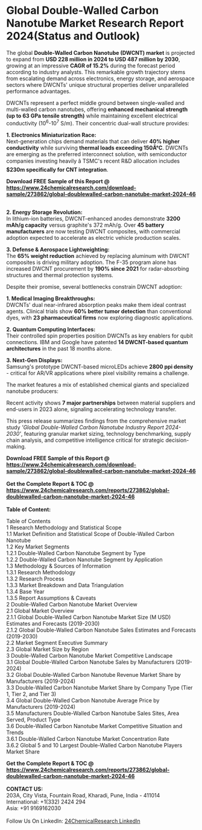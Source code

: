 <h1>Global Double-Walled Carbon Nanotube Market Research Report 2024(Status and Outlook)</h1><p>The global <strong>Double-Walled Carbon Nanotube (DWCNT) market</strong> is projected to expand from <strong>USD 228 million in 2024 to USD 487 million by 2030</strong>, growing at an impressive <strong>CAGR of 15.2%</strong> during the forecast period according to industry analysts. This remarkable growth trajectory stems from escalating demand across electronics, energy storage, and aerospace sectors where DWCNTs' unique structural properties deliver unparalleled performance advantages.</p><p>DWCNTs represent a perfect middle ground between single-walled and multi-walled carbon nanotubes, offering <strong>enhanced mechanical strength (up to 63 GPa tensile strength)</strong> while maintaining excellent electrical conductivity (10<sup>6</sup>-10<sup>7</sup> S/m). Their concentric dual-wall structure provides:</p><p><strong>1. Electronics Miniaturization Race:</strong><br>
Next-generation chips demand materials that can deliver <strong>40% higher conductivity</strong> while surviving <strong>thermal loads exceeding 150Â°C</strong>. DWCNTs are emerging as the preferred interconnect solution, with semiconductor companies investing heavily â TSMC's recent R&amp;D allocation includes <strong>$230m specifically for CNT integration</strong>.</p><div><b>Download FREE Sample of this Report @ 
            <a href="https://www.24chemicalresearch.com/download-sample/273862/global-doublewalled-carbon-nanotube-market-2024-46">
            https://www.24chemicalresearch.com/download-sample/273862/global-doublewalled-carbon-nanotube-market-2024-46</a></b></div><br><p><strong>2. Energy Storage Revolution:</strong><br>
In lithium-ion batteries, DWCNT-enhanced anodes demonstrate <strong>3200 mAh/g capacity</strong> versus graphite's 372 mAh/g. Over <strong>45 battery manufacturers</strong> are now testing DWCNT composites, with commercial adoption expected to accelerate as electric vehicle production scales.</p><p><strong>3. Defense &amp; Aerospace Lightweighting:</strong><br>
The <strong>65% weight reduction</strong> achieved by replacing aluminum with DWCNT composites is driving military adoption. The F-35 program alone has increased DWCNT procurement by <strong>190% since 2021</strong> for radar-absorbing structures and thermal protection systems.</p><p>Despite their promise, several bottlenecks constrain DWCNT adoption:</p><p><strong>1. Medical Imaging Breakthroughs:</strong><br>
DWCNTs' dual near-infrared absorption peaks make them ideal contrast agents. Clinical trials show <strong>60% better tumor detection</strong> than conventional dyes, with <strong>23 pharmaceutical firms</strong> now exploring diagnostic applications.</p><p><strong>2. Quantum Computing Interfaces:</strong><br>
Their controlled spin properties position DWCNTs as key enablers for qubit connections. IBM and Google have patented <strong>14 DWCNT-based quantum architectures</strong> in the past 18 months alone.</p><p><strong>3. Next-Gen Displays:</strong><br>
Samsung's prototype DWCNT-based microLEDs achieve <strong>2800 ppi density</strong> - critical for AR/VR applications where pixel visibility remains a challenge.</p><p>The market features a mix of established chemical giants and specialized nanotube producers:</p><p>Recent activity shows <strong>7 major partnerships</strong> between material suppliers and end-users in 2023 alone, signaling accelerating technology transfer.</p><p>This press release summarizes findings from the comprehensive market study <em>'Global Double-Walled Carbon Nanotube Industry Report 2024-2030'</em>, featuring granular market sizing, technology benchmarking, supply chain analysis, and competitive intelligence critical for strategic decision-making.</p><div><b>Download FREE Sample of this Report @ 
            <a href="https://www.24chemicalresearch.com/download-sample/273862/global-doublewalled-carbon-nanotube-market-2024-46">
            https://www.24chemicalresearch.com/download-sample/273862/global-doublewalled-carbon-nanotube-market-2024-46</a></b></div><br><div><b>Get the Complete Report & TOC @ 
            <a href="https://www.24chemicalresearch.com/reports/273862/global-doublewalled-carbon-nanotube-market-2024-46">
            https://www.24chemicalresearch.com/reports/273862/global-doublewalled-carbon-nanotube-market-2024-46</a></b></div><br>
            <b>Table of Content:</b><p>Table of Contents<br />
1 Research Methodology and Statistical Scope<br />
1.1 Market Definition and Statistical Scope of Double-Walled Carbon Nanotube<br />
1.2 Key Market Segments<br />
1.2.1 Double-Walled Carbon Nanotube Segment by Type<br />
1.2.2 Double-Walled Carbon Nanotube Segment by Application<br />
1.3 Methodology & Sources of Information<br />
1.3.1 Research Methodology<br />
1.3.2 Research Process<br />
1.3.3 Market Breakdown and Data Triangulation<br />
1.3.4 Base Year<br />
1.3.5 Report Assumptions & Caveats<br />
2 Double-Walled Carbon Nanotube Market Overview<br />
2.1 Global Market Overview<br />
2.1.1 Global Double-Walled Carbon Nanotube Market Size (M USD) Estimates and Forecasts (2019-2030)<br />
2.1.2 Global Double-Walled Carbon Nanotube Sales Estimates and Forecasts (2019-2030)<br />
2.2 Market Segment Executive Summary<br />
2.3 Global Market Size by Region<br />
3 Double-Walled Carbon Nanotube Market Competitive Landscape<br />
3.1 Global Double-Walled Carbon Nanotube Sales by Manufacturers (2019-2024)<br />
3.2 Global Double-Walled Carbon Nanotube Revenue Market Share by Manufacturers (2019-2024)<br />
3.3 Double-Walled Carbon Nanotube Market Share by Company Type (Tier 1, Tier 2, and Tier 3)<br />
3.4 Global Double-Walled Carbon Nanotube Average Price by Manufacturers (2019-2024)<br />
3.5 Manufacturers Double-Walled Carbon Nanotube Sales Sites, Area Served, Product Type<br />
3.6 Double-Walled Carbon Nanotube Market Competitive Situation and Trends<br />
3.6.1 Double-Walled Carbon Nanotube Market Concentration Rate<br />
3.6.2 Global 5 and 10 Largest Double-Walled Carbon Nanotube Players Market Share </p><div><b>Get the Complete Report & TOC @ 
            <a href="https://www.24chemicalresearch.com/reports/273862/global-doublewalled-carbon-nanotube-market-2024-46">
            https://www.24chemicalresearch.com/reports/273862/global-doublewalled-carbon-nanotube-market-2024-46</a></b></div><br><b>CONTACT US:</b><br>
            203A, City Vista, Fountain Road, Kharadi, Pune, India - 411014<br>
            International: +1(332) 2424 294<br>
            Asia: +91 9169162030 <br><br>
            Follow Us On LinkedIn: <a href="https://www.linkedin.com/company/24chemicalresearch/">24ChemicalResearch LinkedIn</a>